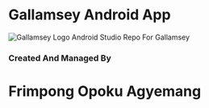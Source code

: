 # Gallamsey Android App
![Gallamsey Logo](https://raw.githubusercontent.com/Biibisoft/Gallamsey-for-android/master/Gallamsey_logo%20(1).png?token=AGNWNN4QTYZ4W5PIYETQPFS7ARB34)
Android Studio Repo For Gallamsey
### Created And Managed By 
# Frimpong Opoku Agyemang
